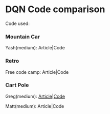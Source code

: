 # DQN Code comparison 

Code used:

### Mountain Car

Yash(medium): Article|Code

### Retro

Free code camp: Article|Code

### Cart Pole

Greg(medium): [Article](https://towardsdatascience.com/cartpole-introduction-to-reinforcement-learning-ed0eb5b58288)|[Code](https://github.com/gsurma/cartpole)

Matt(medium): Article|Code
